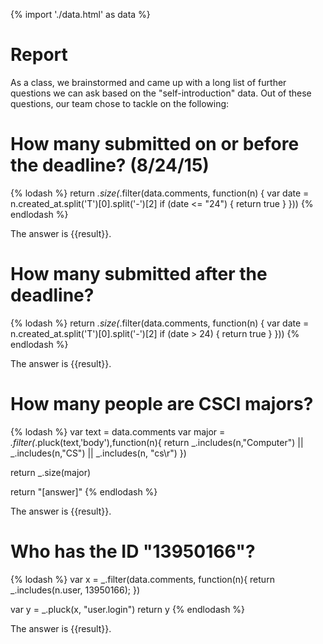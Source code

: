 {% import './data.html' as data %}

# Report

As a class, we brainstormed and came up with a long list of further questions we can ask based
on the "self-introduction" data. Out of these questions, our team chose to tackle on
the following:

# How many submitted on or before the deadline? (8/24/15)

{% lodash %}
return _.size(_.filter(data.comments, function(n) {
    var date = n.created_at.split('T')[0].split('-')[2]
    if (date <= "24") {
        return true
    }
}))
{% endlodash %}

The answer is {{result}}.


# How many submitted after the deadline?

{% lodash %}
return _.size(_.filter(data.comments, function(n) {
    var date = n.created_at.split('T')[0].split('-')[2]
    if (date > 24) {
        return true
    }
}))
{% endlodash %}

The answer is {{result}}.


# How many people are CSCI majors?

{% lodash %}
var text = data.comments
var major = _.filter(_.pluck(text,'body'),function(n){
	return _.includes(n,"Computer") || _.includes(n,"CS") || _.includes(n, "cs\r")
})

return _.size(major)

return "[answer]"
{% endlodash %}

The answer is {{result}}.

# Who has the ID "13950166"?

{% lodash %}
var x = _.filter(data.comments, function(n){
    return _.includes(n.user, 13950166);
})

var y = _.pluck(x, "user.login")
return y
{% endlodash %}

The answer is {{result}}.
